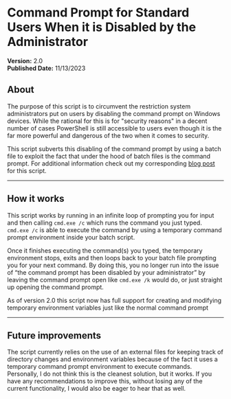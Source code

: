 # Command Prompt for Standard Users When it is Disabled by the Administrator
**Version:** 2.0<br />
**Published Date:** 11/13/2023

About
----------------------
The purpose of this script is to circumvent the restriction system 
administrators put on users by disabling the command prompt on Windows 
devices. While the rational for this is for "security reasons" in a decent
number of cases PowerShell is still accessible to users even though it is 
the far more powerful and dangerous of the two when it comes to security.

This script subverts this disabling of the command prompt by using a batch
file to exploit the fact that under the hood of batch files is the command 
prompt. For additional information check out my corresponding 
[blog post](https://chiefwithcolorfulshoes.com/blog/How_to_fix_-_The_Command_Prompt_Has_been_Disabled_by_your_Administrator_-_Without_Access_to_an_Administrator_Account) 
for this script.
________________

How it works
---------------
This script works by running in an infinite loop of prompting you for input
and then calling ` cmd.exe /c ` which runs the command you just typed. 
`cmd.exe /c` is able to execute the command by using a temporary command 
prompt environment inside your batch script. 

Once it finishes executing the command(s) you typed, the temporary 
environment stops, exits and then loops back to your batch file prompting 
you for your next command. By doing this, you no longer run into the issue 
of “the command prompt has been disabled by your administrator” by leaving 
the command prompt open like `cmd.exe /k` would do, or just straight up 
opening the command prompt. 

As of version 2.0 this script now has full support for creating and modifying
temporary environment variables just like the normal command prompt
___________________


Future improvements
---------------
The script currently relies on the use of an external files for keeping
track of directory changes and environment variables because of the fact 
it uses a temporary command prompt environment to execute commands. 
Personally, I do not think this is the cleanest solution, but it works. 
If you have any recommendations to improve this, without losing any of 
the current functionality, I would also be eager to hear that as well.
